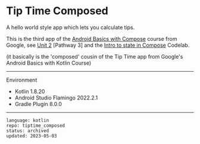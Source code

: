 # Tip Time Composed

A hello world style app which lets you calculate tips.

This is the third app of the [Android Basics with Compose] course from Google, see [Unit 2] [Pathway 3] and the [Intro to state in Compose] Codelab.

(it basically is the 'composed' cousin of the Tip Time app from Google's Android Basics with Kotlin Course)

[Android Basics with Compose]:https://developer.android.com/courses/android-basics-compose/course
[Unit 2]:https://developer.android.com/courses/android-basics-compose/unit-2
[Pathway 2]:https://developer.android.com/courses/pathways/android-basics-compose-unit-2-pathway-3
[Intro to state in Compose]:https://developer.android.com/codelabs/basic-android-kotlin-compose-using-state

---

Environment

- Kotlin 1.8.20
- Android Studio Flamingo 2022.2.1
- Gradle Plugin 8.0.0

---

```
language: kotlin
repo: tiptime_composed
status: archived
updated: 2023-05-03
```